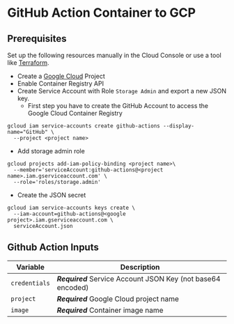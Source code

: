 # GitHub Action Container to GCP


## Prerequisites

Set up the following resources manually in the Cloud Console
or use a tool like [Terraform](https://www.terraform.io).

* Create a [Google Cloud](https:console.cloud.google.com) Project
* Enable Container Registry API
* Create Service Account with Role `Storage Admin` and export a new JSON key.
  * First step you have to create the GitHub Account to access the Google Cloud 
Container Registry
```
gcloud iam service-accounts create github-actions --display-name="GitHub" \
  --project <project name>
```
  * Add storage admin role
```
gcloud projects add-iam-policy-binding <project name>\
  --member='serviceAccount:github-actions@<project name>.iam.gserviceaccount.com' \
  --role='roles/storage.admin'
```
  * Create the JSON secret
```
gcloud iam service-accounts keys create \
  --iam-account=github-actions@<google project>.iam.gserviceaccount.com \
  serviceAccount.json
```

## Github Action Inputs

| Variable                         | Description                                                                 |
|----------------------------------|-----------------------------------------------------------------------------|
| `credentials`                    | ***Required*** Service Account JSON Key (not base64 encoded)                |
| `project`                        | ***Required*** Google Cloud project name                                    |
| `image`                          | ***Required*** Container image name                                         |

